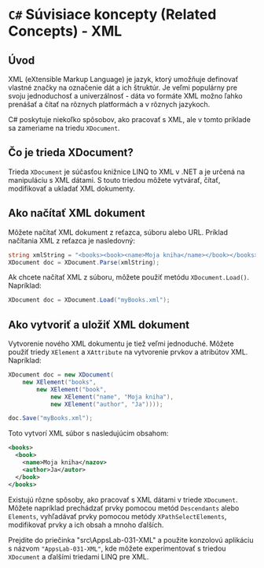 # `C#` Súvisiace koncepty (Related Concepts) - XML

## Úvod

XML (eXtensible Markup Language) je jazyk, ktorý umožňuje definovať vlastné značky na označenie dát a ich štruktúr. Je veľmi populárny pre svoju jednoduchosť a univerzálnosť - dáta vo formáte XML možno ľahko prenášať a čítať na rôznych platformách a v rôznych jazykoch.

C# poskytuje niekoľko spôsobov, ako pracovať s XML, ale v tomto príklade sa zameriame na triedu `XDocument`.

## Čo je trieda XDocument?

Trieda `XDocument` je súčasťou knižnice LINQ to XML v .NET a je určená na manipuláciu s XML dátami. S touto triedou môžete vytvárať, čítať, modifikovať a ukladať XML dokumenty.

## Ako načítať XML dokument

Môžete načítať XML dokument z reťazca, súboru alebo URL. Príklad načítania XML z reťazca je nasledovný:

```csharp
string xmlString = "<books><book><name>Moja kniha</name></book></books>";
XDocument doc = XDocument.Parse(xmlString);
```

Ak chcete načítať XML z súboru, môžete použiť metódu `XDocument.Load()`. Napríklad:

```csharp
XDocument doc = XDocument.Load("myBooks.xml");
```

## Ako vytvoriť a uložiť XML dokument

Vytvorenie nového XML dokumentu je tiež veľmi jednoduché. Môžete použiť triedy `XElement` a `XAttribute` na vytvorenie prvkov a atribútov XML. Napríklad:

```csharp
XDocument doc = new XDocument(
    new XElement("books",
        new XElement("book",
            new XElement("name", "Moja kniha"),
            new XElement("author", "Ja"))));

doc.Save("myBooks.xml");
```

Toto vytvorí XML súbor s nasledujúcim obsahom:

```xml
<books>
  <book>
    <name>Moja kniha</nazov>
    <author>Ja</autor>
  </book>
</books>
```

Existujú rôzne spôsoby, ako pracovať s XML dátami v triede `XDocument`. Môžete napríklad prechádzať prvky pomocou metód `Descendants` alebo `Elements`, vyhľadávať prvky pomocou metódy `XPathSelectElements`, modifikovať prvky a ich obsah a mnoho ďalších.

Prejdite do priečinka "src\AppsLab-031-XML" a použite konzolovú aplikáciu s názvom `"AppsLab-031-XML"`, kde môžete experimentovať s triedou `XDocument` a ďalšími triedami LINQ pre XML.
